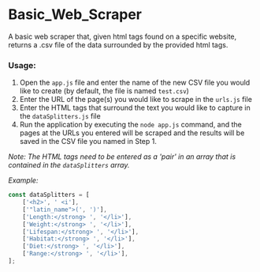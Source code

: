 # Basic_Web_Scraper
A basic web scraper that, given html tags found on a specific website, returns a .csv file of the data surrounded by the provided html tags.

### Usage:
1. Open the `app.js` file and enter the name of the new CSV file you would like to create (by default, the file is named `test.csv`)
2. Enter the URL of the page(s) you would like to scrape in the `urls.js` file
3. Enter the HTML tags that surround the text you would like to capture in the `dataSplitters.js` file
4. Run the application by executing the `node app.js` command, and the pages at the URLs you entered will be scraped
and the results will be saved in the CSV file you named in Step 1.

_Note: The HTML tags need to be entered as a 'pair' in an array that is contained in the `dataSplitters` array._

_Example:_
```JavaScript
const dataSplitters = [
    ['<h2>', ' <i'],
    ['"latin_name">(', ')'],
    ['Length:</strong> ', '</li>'],
    ['Weight:</strong> ', '</li>'],
    ['Lifespan:</strong> ', '</li>'],
    ['Habitat:</strong> ', '</li>'],
    ['Diet:</strong> ', '</li>'],
    ['Range:</strong> ', '</li>'],
];
```

